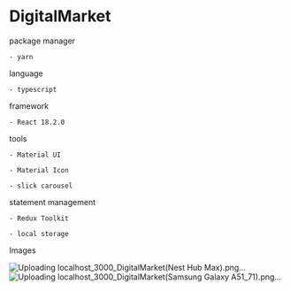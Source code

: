 # DigitalMarket

package manager

    - yarn
    
language 

    - typescript 
    
framework

    - React 18.2.0
    
tools 
    
    - Material UI
    
    - Material Icon
    
    - slick carousel
    
 statement management 
 
    - Redux Toolkit 
    
    - local storage 

  Images

  ![Uploading localhost_3000_DigitalMarket(Nest Hub Max).png…]()
  ![Uploading localhost_3000_DigitalMarket(Samsung Galaxy A51_71).png…]()


